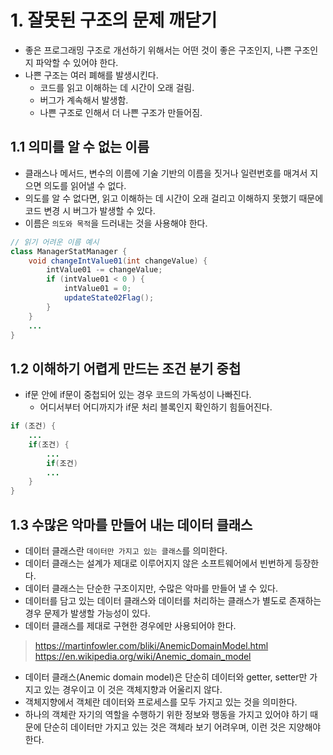 # 1. 잘못된 구조의 문제 깨닫기

- 좋은 프로그래밍 구조로 개선하기 위해서는 어떤 것이 좋은 구조인지, 나쁜 구조인지 파악할 수 있어야 한다.
- 나쁜 구조는 여러 폐해를 발생시킨다.
  - 코드를 읽고 이해하는 데 시간이 오래 걸림.
  - 버그가 계속해서 발생함.
  - 나쁜 구조로 인해서 더 나쁜 구조가 만들어짐.

## 1.1 의미를 알 수 없는 이름

- 클래스나 메서드, 변수의 이름에 기술 기반의 이름을 짓거나 일련번호를 매겨서 지으면 의도를 읽어낼 수 없다.
- 의도를 알 수 없다면, 읽고 이해하는 데 시간이 오래 걸리고 이해하지 못했기 때문에 코드 변경 시 버그가 발생할 수 있다.
- 이름은 `의도와 목적`을 드러내는 것을 사용해야 한다.

```java
// 읽기 어려운 이름 예시
class ManagerStatManager {
    void changeIntValue01(int changeValue) {
        intValue01 -= changeValue;
        if (intValue01 < 0 ) {
            intValue01 = 0;
            updateState02Flag();
        }
    }
    ...
}
```

## 1.2 이해하기 어렵게 만드는 조건 분기 중첩

- if문 안에 if문이 중첩되어 있는 경우 코드의 가독성이 나빠진다.
  - 어디서부터 어디까지가 if문 처리 블록인지 확인하기 힘들어진다.

```java
if (조건) {
    ...
    if(조건) {
        ...
        if(조건)
        ...
    }
}
```

## 1.3 수많은 악마를 만들어 내는 데이터 클래스

- 데이터 클래스란 `데이터만 가지고 있는 클래스`를 의미한다.
- 데이터 클래스는 설계가 제대로 이루어지지 않은 소프트웨어에서 빈번하게 등장한다.
- 데이터 클래스는 단순한 구조이지만, 수많은 악마를 만들어 낼 수 있다.
- 데이터를 담고 있는 데이터 클래스와 데이터를 처리하는 클래스가 별도로 존재하는 경우 문제가 발생할 가능성이 있다.
- 데이터 클래스를 제대로 구현한 경우에만 사용되어야 한다.

> https://martinfowler.com/bliki/AnemicDomainModel.html
> https://en.wikipedia.org/wiki/Anemic_domain_model

- 데이터 클래스(Anemic domain model)은 단순히 데이터와 getter, setter만 가지고 있는 경우이고 이 것은 객체지향과 어울리지 않다.
- 객체지향에서 객체란 데이터와 프로세스를 모두 가지고 있는 것을 의미한다.
- 하나의 객체란 자기의 역할을 수행하기 위한 정보와 행동을 가지고 있어야 하기 때문에 단순히 데이터만 가지고 있는 것은 객체라 보기 어려우며, 이런 것은 지양해야 한다.